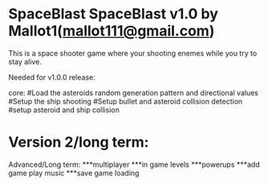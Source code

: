 SpaceBlast
SpaceBlast v1.0 by Mallot1(mallot111@gmail.com) 
=============

This is a space shooter game where your shooting enemes while you try to stay alive.

Needed for v1.0.0 release:

core:
#Load the asteroids random generation pattern and directional values
#Setup the ship shooting 
#Setup bullet and asteroid collision detection
#setup asteroid and ship collision

Version 2/long term:
==================================================================================

Advanced/Long term:
***multiplayer
***in game levels
***powerups
***add game play music
***save game loading
